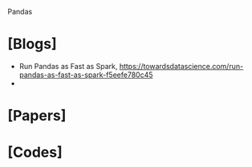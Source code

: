 Pandas

# [Blogs]
+ Run Pandas as Fast as Spark, https://towardsdatascience.com/run-pandas-as-fast-as-spark-f5eefe780c45
+ 

# [Papers]


# [Codes]

